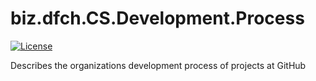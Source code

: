 # biz.dfch.CS.Development.Process
[![License](https://img.shields.io/badge/license-Apache%20License%202.0-blue.svg)](https://github.com/dfensgmbh/biz.dfch.Development.Process/blob/master/LICENSE)

Describes the organizations development process of projects at GitHub
